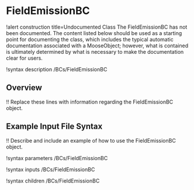 # FieldEmissionBC

!alert construction title=Undocumented Class
The FieldEmissionBC has not been documented. The content listed below should be used as a starting point for
documenting the class, which includes the typical automatic documentation associated with a
MooseObject; however, what is contained is ultimately determined by what is necessary to make the
documentation clear for users.

!syntax description /BCs/FieldEmissionBC

## Overview

!! Replace these lines with information regarding the FieldEmissionBC object.

## Example Input File Syntax

!! Describe and include an example of how to use the FieldEmissionBC object.

!syntax parameters /BCs/FieldEmissionBC

!syntax inputs /BCs/FieldEmissionBC

!syntax children /BCs/FieldEmissionBC
